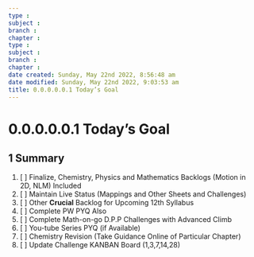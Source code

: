 ```yaml
---
type : 
subject : 
branch :
chapter :
type : 
subject : 
branch :
chapter :
date created: Sunday, May 22nd 2022, 8:56:48 am
date modified: Sunday, May 22nd 2022, 9:03:53 am
title: 0.0.0.0.0.1 Today’s Goal
---
```


# 0.0.0.0.0.1 Today’s Goal

## 1 Summary

1. [ ] Finalize, Chemistry, Physics and Mathematics Backlogs (Motion in 2D, NLM) Included
5. [ ] Maintain Live Status (Mappings and Other Sheets and Challenges)
6. [ ] Other __Crucial__ Backlog for Upcoming 12th Syllabus
7. [ ] Complete PW PYQ Also
8. [ ] Complete Math-on-go D.P.P Challenges with Advanced Climb
9. [ ] You-tube Series PYQ (if Available)
10. [ ] Chemistry Revision (Take Guidance Online of Particular Chapter)
11. [ ] Update Challenge KANBAN Board (1,3,7,14,28)
